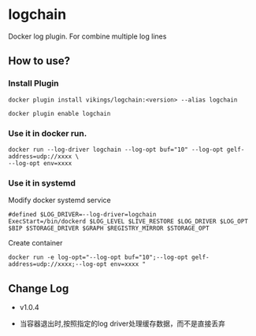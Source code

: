 # logchain
Docker log plugin. For combine multiple log lines

## How to use?

### Install Plugin

```
docker plugin install vikings/logchain:<version> --alias logchain
```

```
docker plugin enable logchain
```

### Use it in docker run.

```
docker run --log-driver logchain --log-opt buf="10" --log-opt gelf-address=udp://xxxx \
--log-opt env=xxxx
```

### Use it in systemd

Modify docker systemd service
```
#defined $LOG_DRIVER=--log-driver=logchain
ExecStart=/bin/dockerd $LOG_LEVEL $LIVE_RESTORE $LOG_DRIVER $LOG_OPT $BIP $STORAGE_DRIVER $GRAPH $REGISTRY_MIRROR $STORAGE_OPT
```

Create container
```
docker run -e log-opt="--log-opt buf="10";--log-opt gelf-address=udp://xxxx;--log-opt env=xxxx "
```

## Change Log

* v1.0.4
 - 当容器退出时,按照指定的log driver处理缓存数据，而不是直接丢弃